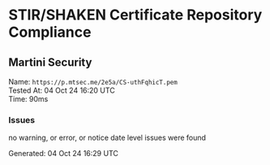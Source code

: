# STIR/SHAKEN Certificate Repository Compliance

## Martini Security

Name: `https://p.mtsec.me/2e5a/CS-uthFqhicT.pem`\
Tested At: 04 Oct 24 16:20 UTC\
Time: 90ms

### Issues

no warning, or error, or notice date level issues were found

Generated: 04 Oct 24 16:29 UTC